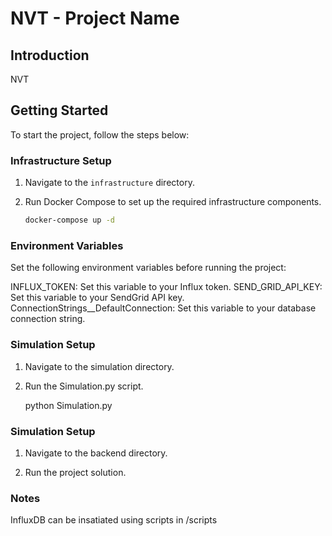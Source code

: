 # NVT - Project Name

## Introduction

NVT

## Getting Started

To start the project, follow the steps below:

### Infrastructure Setup

1. Navigate to the `infrastructure` directory.

2. Run Docker Compose to set up the required infrastructure components.

   ```bash
   docker-compose up -d

### Environment Variables

Set the following environment variables before running the project:

INFLUX_TOKEN: Set this variable to your Influx token.
SEND_GRID_API_KEY: Set this variable to your SendGrid API key.
ConnectionStrings__DefaultConnection: Set this variable to your database connection string.

### Simulation Setup


1. Navigate to the simulation directory.

2. Run the Simulation.py script.

    python Simulation.py

### Simulation Setup


1. Navigate to the backend directory.

2. Run the project solution.


### Notes

InfluxDB can be insatiated using scripts in /scripts
